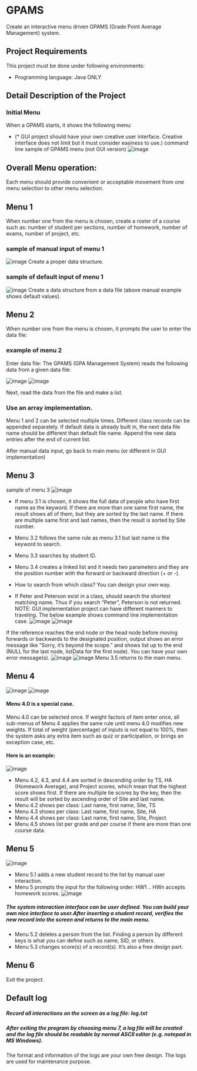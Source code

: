# GPAMS
Create an interactive menu driven GPAMS (Grade Point Average Management) system.

## Project Requirements
This project must be done under following environments:
* Programming language: Java ONLY

## Detail Description of the Project
### Initial Menu
When a GPAMS starts, it shows the following menu:
* (* GUI project should have your own creative user interface. Creative interface does not limit but it must consider easiness to use.)
command line sample of GPAMS menu (not GUI version)
![image](https://user-images.githubusercontent.com/48393773/73149971-8425fa00-4089-11ea-9299-0fedc4fea0bb.png)

## Overall Menu operation:
Each menu should provide convenient or acceptable movement from one menu selection to other menu selection.

## Menu 1
When number one from the menu is chosen, create a roster of a course such as:
number of student per sections, number of homework, number of exams, number of project, etc.
### sample of manual input of menu 1
![image](https://user-images.githubusercontent.com/48393773/73150033-cfd8a380-4089-11ea-9873-6dba6c9539e8.png)
Create a proper data structure.

### sample of default input of menu 1
![image](https://user-images.githubusercontent.com/48393773/73150058-f3035300-4089-11ea-99df-ca23cc979643.png)
Create a data structure from a data file (above manual example shows default values).

## Menu 2
When number one from the menu is chosen, it prompts the user to enter the data file:

### example of menu 2
Enter data file:
The GPAMS (GPA Management System) reads the following data from a given data file:

![image](https://user-images.githubusercontent.com/48393773/73150113-3958b200-408a-11ea-8e5a-221d3746baff.png)
![image](https://user-images.githubusercontent.com/48393773/73150122-47a6ce00-408a-11ea-9580-434af784a0fa.png)

Next, read the data from the file and make a list.
### Use an array implementation.
Menu 1 and 2 can be selected multiple times. Different class records can be appended separately. If default data is already built in, the next data file name should be different than default file name. Append the new data entries after the end of current list.

After manual data input, go back to main menu (or different in GUI implementation)

## Menu 3
sample of menu 3
![image](https://user-images.githubusercontent.com/48393773/73150165-89d00f80-408a-11ea-8b17-b2483a154c3a.png)

* If menu 3.1 is chosen, it shows the full data of people who have first name as the keyword. If there are more than one same first name, the result shows all of them, but they are sorted by the last name. If there are multiple same first and last names, then the result is sorted by Site number.
* Menu 3.2 follows the same rule as menu 3.1 but last name is the keyword to search.
* Menu 3.3 searches by student ID.
* Menu 3.4 creates a linked list and it needs two parameters and they are the position number with the forward or backward direction (+ or -).

* How to search from which class?  You can design your own way.
* If Peter and Peterson exist in a class, should search the shortest matching name. Thus if you search “Peter”, Peterson is not returned.
NOTE: GUI implementation project can have different manners to traveling. The below example shows command line implementation case.
![image](https://user-images.githubusercontent.com/48393773/73150222-dfa4b780-408a-11ea-8ab7-e100c4952aa7.png)
![image](https://user-images.githubusercontent.com/48393773/73150227-e9c6b600-408a-11ea-8697-f6cea7be1242.png)

If the reference reaches the end node or the head node before moving forwards or backwards to the designated position, output shows an error message like “Sorry, it’s beyond the scope.” and shows list up to the end (NULL for the last node, listData for the first node). You can have your own error message(s).
![image](https://user-images.githubusercontent.com/48393773/73150251-08c54800-408b-11ea-9666-f4eafa4725ae.png)
![image](https://user-images.githubusercontent.com/48393773/73150259-12e74680-408b-11ea-8c29-ecb7f8199529.png)
Menu 3.5 returns to the main menu.

## Menu 4
![image](https://user-images.githubusercontent.com/48393773/73150280-2eeae800-408b-11ea-8dcf-2c58adf70d71.png)
![image](https://user-images.githubusercontent.com/48393773/73150286-36aa8c80-408b-11ea-856d-1ef7aba8dbf0.png)

#### Menu 4.0 is a special case.
Menu 4.0 can be selected once. If weight factors of item enter once, all sub-menus of Menu 4 applies the same rule until menu 4.0 modifies new weights.
If total of weight (percentage) of inputs is not equal to 100%, then the system asks any extra item such as quiz or participation, or brings an exception case, etc. 
#### Here is an example:
![image](https://user-images.githubusercontent.com/48393773/73150321-76717400-408b-11ea-8e84-ca89ea515e3b.png)
* Menu 4.2, 4.3, and 4.4 are sorted in descending order by TS, HA (Homework Average), and Project scores, which mean that the highest score shows first. If there are multiple tie scores by the key, then the result will be sorted by ascending order of Site and last name.
* Menu 4.2 shows per class:
Last name, first name, Site, TS
* Menu 4.3 shows per class:
Last name, first name, Site, HA
* Menu 4.4 shows per class:
Last name, first name, Site, Project
* Menu 4.5 shows list per grade and per course if there are more than one course data.

## Menu 5
![image](https://user-images.githubusercontent.com/48393773/73150546-74f47b80-408c-11ea-8352-b2c38b65e919.png)
* Menu 5.1 adds a new student record to the list by manual user interaction.
* Menu 5 prompts the input for the following order:  HW1 .. HWn accepts homework scores.
![image](https://user-images.githubusercontent.com/48393773/73150563-8b023c00-408c-11ea-8d09-dd3b606deb7b.png)

##### The system interaction interface can be user defined. You can build your own nice interface to user.After inserting a student record, verifies the new record into the screen and returns to the main menu.
* Menu 5.2 deletes a person from the list. Finding a person by different keys is what you can define such as name, SID, or others.
* Menu 5.3 changes score(s) of a record(s).  It’s also a free design part.

## Menu 6
Exit the project.

## Default log
##### Record all interactions on the screen as a log file: log.txt
##### After exiting the program by choosing menu 7, a log file will be created and the log file should be readable by normal ASCII editor (e.g. notepad in MS Windows).
The format and information of the logs are your own free design. The logs are used for maintenance purpose.

